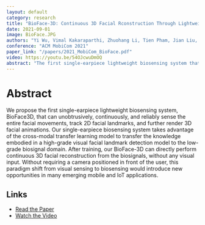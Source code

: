 ```yaml
---
layout: default
category: research
title: "BioFace-3D: Continuous 3D Facial Rconstruction Through Lightweight Single-ear Biosensors"
date: 2021-09-01
image: BioFace.JPG
authors: "Yi Wu, Vimal Kakaraparthi, Zhuohang Li, Tien Pham, Jian Liu, Phuc Nguyen"
conference: "ACM MobiCom 2021"
paper_link: "/papers/2021_MobiCom_BioFace.pdf"
video: https://youtu.be/54OJcwuDmOQ
abstract: "The first single-earpiece lightweight biosensing system that can unobtrusively, continuously, and reliably sense the entire facial movements, track 2D facial landmarks, and further render 3D facial animations."
---
```


# Abstract
We propose the first single-earpiece lightweight biosensing system, BioFace3D, that can unobtrusively, continuously, and reliably sense the entire facial movements, track 2D facial landmarks, and further render 3D facial animations. Our single-earpiece biosensing system takes advantage of the cross-modal transfer learning model to transfer the knowledge embodied in a high-grade visual facial landmark detection model to the low-grade biosignal domain. After training, our BioFace-3D can directly perform continuous 3D facial reconstruction from the biosignals, without any visual input. Without requiring a camera positioned in front of the user, this paradigm shift from visual sensing to biosensing would introduce new opportunities in many emerging mobile and IoT applications.

## Links
- [Read the Paper](https://people.cs.umass.edu/~phuc/papers/BioFace_3D_Journal.pdf)
- [Watch the Video](https://youtu.be/54OJcwuDmOQ)